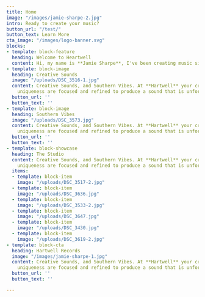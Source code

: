 ```yaml
---
title: Home
image: "/images/jamie-sharpe-2.jpg"
intro: Ready to create your music?
button_url: "/test/"
button_text: Learn More
cta_image: "/images/logo-banner.svg"
blocks:
- template: block-feature
  heading: Welcome to Heartwell
  content: Hi, my name is **Jamie Sharpe**, I've been creating music since I can remember.
- template: block-image
  heading: Creative Sounds
  image: "/uploads/DSC_3516-1.jpg"
  content: Creative Sounds, and Southern Vibes. At **Hartwell** your creativity and
    uniqueness are focused and refined to produce a sound that is unforgettable.
  button_url: ''
  button_text: ''
- template: block-image
  heading: Southern Vibes
  image: "/uploads/DSC_3573.jpg"
  content: Creative Sounds, and Southern Vibes. At **Hartwell** your creativity and
    uniqueness are focused and refined to produce a sound that is unforgettable.
  button_url: ''
  button_text: ''
- template: block-showcase
  heading: The Studio
  content: Creative Sounds, and Southern Vibes. At **Hartwell** your creativity and
    uniqueness are focused and refined to produce a sound that is unforgettable.
  items:
  - template: block-item
    image: "/uploads/DSC_3517-2.jpg"
  - template: block-item
    image: "/uploads/DSC_3636.jpg"
  - template: block-item
    image: "/uploads/DSC_3533-2.jpg"
  - template: block-item
    image: "/uploads/DSC_3647.jpg"
  - template: block-item
    image: "/uploads/DSC_3430.jpg"
  - template: block-item
    image: "/uploads/DSC_3619-2.jpg"
- template: block-cta
  heading: Hartwell Records
  image: "/images/jamie-sharpe-1.jpg"
  content: Creative Sounds, and Southern Vibes. At **Hartwell** your creativity and
    uniqueness are focused and refined to produce a sound that is unforgettable.
  button_url: ''
  button_text: ''

---
```

